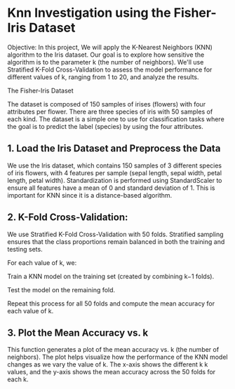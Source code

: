 # Knn Investigation using the Fisher-Iris Dataset

Objective: In this project, We will apply the K-Nearest Neighbors (KNN) algorithm to the Iris dataset. Our goal is to explore how sensitive the algorithm is to the parameter k (the number of neighbors). We'll use Stratified K-Fold Cross-Validation to assess the model performance for different values of k, ranging from 1 to 20, and analyze the results.

The Fisher-Iris Dataset

The dataset is composed of 150 samples of irises (flowers) with four attributes per flower. There are three species of iris with 50 samples of each kind. The dataset is a simple one to use for classification tasks where the goal is to predict the label (species) by using the four attributes.

## 1. Load the Iris Dataset and Preprocess the Data

We use the Iris dataset, which contains 150 samples of 3 different species of iris flowers, with 4 features per sample (sepal length, sepal width, petal length, petal width). Standardization is performed using StandardScaler to ensure all features have a mean of 0 and standard deviation of 1. This is important for KNN since it is a distance-based algorithm.

## 2. K-Fold Cross-Validation:

We use Stratified K-Fold Cross-Validation with 50 folds. Stratified sampling ensures that the class proportions remain balanced in both the training and testing sets.

For each value of k, we:

Train a KNN model on the training set (created by combining k−1 folds).

Test the model on the remaining fold.

Repeat this process for all 50 folds and compute the mean accuracy for each value of k.

## 3. Plot the Mean Accuracy vs. k

This function generates a plot of the mean accuracy vs. k (the number of neighbors). The plot helps visualize how the performance of the KNN model changes as we vary the value of k. The x-axis shows the different k k values, and the y-axis shows the mean accuracy across the 50 folds for each k.

